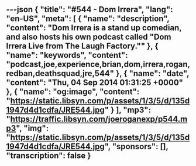 ---json
{
  "title": "#544 - Dom Irrera",
  "lang": "en-US",
  "meta": [
    {
      "name": "description",
      "content": "Dom Irrera is a stand up comedian, and also hosts his own podcast called \"Dom Irrera Live from The Laugh Factory.\""
    },
    {
      "name": "keywords",
      "content": "podcast,joe,experience,brian,dom,irrera,rogan,redban,deathsquad,jre,544"
    },
    {
      "name": "date",
      "content": "Thu, 04 Sep 2014 01:31:25 +0000"
    },
    {
      "name": "og:image",
      "content": "https://static.libsyn.com/p/assets/1/3/5/d/135d1947d4d1cdfa/JRE544.jpg"
    }
  ],
  "mp3": "https://traffic.libsyn.com/joeroganexp/p544.mp3",
  "img": "https://static.libsyn.com/p/assets/1/3/5/d/135d1947d4d1cdfa/JRE544.jpg",
  "sponsors": [],
  "transcription": false
}
---
<episode-header />

<timemark seconds="0" />

<transcribe-call-to-action />

<episode-footer />